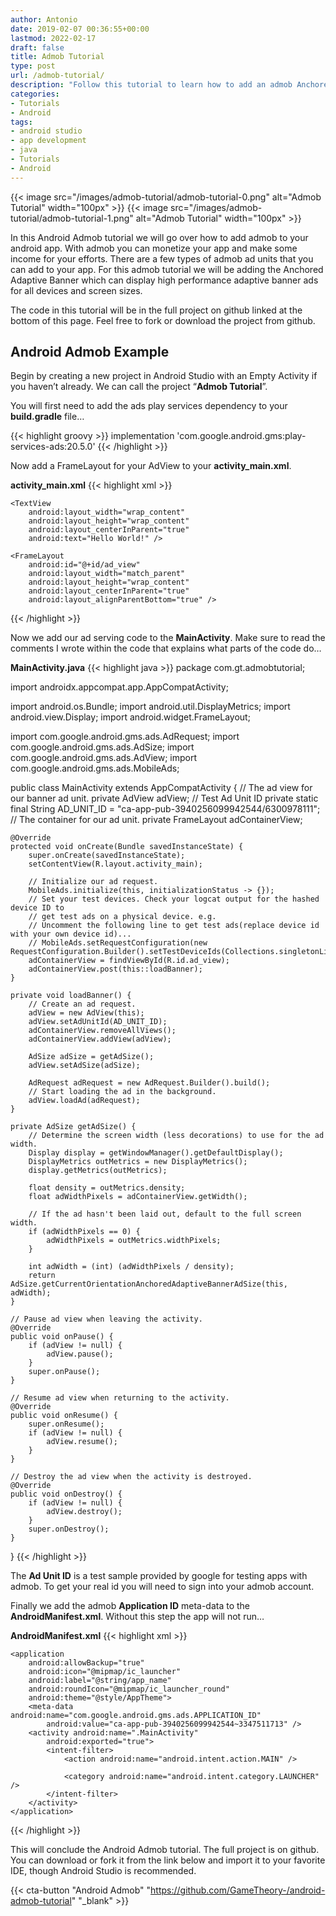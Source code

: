 ```yaml
---
author: Antonio
date: 2019-02-07 00:36:55+00:00
lastmod: 2022-02-17
draft: false
title: Admob Tutorial
type: post
url: /admob-tutorial/
description: "Follow this tutorial to learn how to add an admob Anchored Adaptive Banner to your Android app. By adding admob you can monetize your app to generate some income."
categories:
- Tutorials
- Android
tags:
- android studio
- app development
- java
- Tutorials
- Android
---
```


{{< image src="/images/admob-tutorial/admob-tutorial-0.png" alt="Admob Tutorial" width="100px" >}}
{{< image src="/images/admob-tutorial/admob-tutorial-1.png" alt="Admob Tutorial" width="100px" >}}

In this Android Admob tutorial we will go over how to add admob to your android app. With admob you can monetize your app and make some income for your efforts. There are a few types of admob ad units that you can add to your app. For this admob tutorial we will be adding the Anchored Adaptive Banner which can display high performance adaptive banner ads for all devices and screen sizes.

<!--more-->

The code in this tutorial will be in the full project on github linked at the bottom of this page. Feel free to fork or download the project from github.

<!--adsense-->

## Android Admob Example

Begin by creating a new project in Android Studio with an Empty Activity if you haven’t already. We can call the project “**Admob Tutorial**”.

You will first need to add the ads play services dependency to your **build.gradle** file…

{{< highlight groovy >}}
implementation 'com.google.android.gms:play-services-ads:20.5.0'
{{< /highlight >}}

Now add a FrameLayout for your AdView to your **activity_main.xml**.

**activity_main.xml**
{{< highlight xml >}}
<?xml version="1.0" encoding="utf-8"?>
<RelativeLayout xmlns:android="http://schemas.android.com/apk/res/android"
    xmlns:tools="http://schemas.android.com/tools"
    android:layout_width="match_parent"
    android:layout_height="match_parent"
    tools:context=".MainActivity">

    <TextView
        android:layout_width="wrap_content"
        android:layout_height="wrap_content"
        android:layout_centerInParent="true"
        android:text="Hello World!" />

    <FrameLayout
        android:id="@+id/ad_view"
        android:layout_width="match_parent"
        android:layout_height="wrap_content"
        android:layout_centerInParent="true"
        android:layout_alignParentBottom="true" />
</RelativeLayout>
{{< /highlight >}}

Now we add our ad serving code to the **MainActivity**. Make sure to read the comments I wrote within the code that explains what parts of the code do…

**MainActivity.java**
{{< highlight java >}}
package com.gt.admobtutorial;

import androidx.appcompat.app.AppCompatActivity;

import android.os.Bundle;
import android.util.DisplayMetrics;
import android.view.Display;
import android.widget.FrameLayout;

import com.google.android.gms.ads.AdRequest;
import com.google.android.gms.ads.AdSize;
import com.google.android.gms.ads.AdView;
import com.google.android.gms.ads.MobileAds;

public class MainActivity extends AppCompatActivity {
    // The ad view for our banner ad unit.
    private AdView adView;
    // Test Ad Unit ID
    private static final String AD_UNIT_ID = "ca-app-pub-3940256099942544/6300978111";
    // The container for our ad unit.
    private FrameLayout adContainerView;

    @Override
    protected void onCreate(Bundle savedInstanceState) {
        super.onCreate(savedInstanceState);
        setContentView(R.layout.activity_main);

        // Initialize our ad request.
        MobileAds.initialize(this, initializationStatus -> {});
        // Set your test devices. Check your logcat output for the hashed device ID to
        // get test ads on a physical device. e.g.
        // Uncomment the following line to get test ads(replace device id with your own device id)...
        // MobileAds.setRequestConfiguration(new RequestConfiguration.Builder().setTestDeviceIds(Collections.singletonList("102C2C747D96B6BBFC45B9E7D9238BE9")).build());
        adContainerView = findViewById(R.id.ad_view);
        adContainerView.post(this::loadBanner);
    }

    private void loadBanner() {
        // Create an ad request.
        adView = new AdView(this);
        adView.setAdUnitId(AD_UNIT_ID);
        adContainerView.removeAllViews();
        adContainerView.addView(adView);

        AdSize adSize = getAdSize();
        adView.setAdSize(adSize);

        AdRequest adRequest = new AdRequest.Builder().build();
        // Start loading the ad in the background.
        adView.loadAd(adRequest);
    }

    private AdSize getAdSize() {
        // Determine the screen width (less decorations) to use for the ad width.
        Display display = getWindowManager().getDefaultDisplay();
        DisplayMetrics outMetrics = new DisplayMetrics();
        display.getMetrics(outMetrics);

        float density = outMetrics.density;
        float adWidthPixels = adContainerView.getWidth();

        // If the ad hasn't been laid out, default to the full screen width.
        if (adWidthPixels == 0) {
            adWidthPixels = outMetrics.widthPixels;
        }

        int adWidth = (int) (adWidthPixels / density);
        return AdSize.getCurrentOrientationAnchoredAdaptiveBannerAdSize(this, adWidth);
    }

    // Pause ad view when leaving the activity.
    @Override
    public void onPause() {
        if (adView != null) {
            adView.pause();
        }
        super.onPause();
    }

    // Resume ad view when returning to the activity.
    @Override
    public void onResume() {
        super.onResume();
        if (adView != null) {
            adView.resume();
        }
    }

    // Destroy the ad view when the activity is destroyed.
    @Override
    public void onDestroy() {
        if (adView != null) {
            adView.destroy();
        }
        super.onDestroy();
    }

}
{{< /highlight >}}

The **Ad Unit ID** is a test sample provided by google for testing apps with admob. To get your real id you will need to sign into your admob account.

<!--adsense-->

Finally we add the admob **Application ID** meta-data to the **AndroidManifest.xml**. Without this step the app will not run…

**AndroidManifest.xml**
{{< highlight xml >}}
<?xml version="1.0" encoding="utf-8"?>
<manifest xmlns:android="http://schemas.android.com/apk/res/android"
    package="com.gt.admobtutorial">

    <application
        android:allowBackup="true"
        android:icon="@mipmap/ic_launcher"
        android:label="@string/app_name"
        android:roundIcon="@mipmap/ic_launcher_round"
        android:theme="@style/AppTheme">
        <meta-data android:name="com.google.android.gms.ads.APPLICATION_ID"
            android:value="ca-app-pub-3940256099942544~3347511713" />
        <activity android:name=".MainActivity"
            android:exported="true">
            <intent-filter>
                <action android:name="android.intent.action.MAIN" />

                <category android:name="android.intent.category.LAUNCHER" />
            </intent-filter>
        </activity>
    </application>

</manifest>
{{< /highlight >}}

This will conclude the Android Admob tutorial. The full project is on github. You can download or fork it from the link below and import it to your favorite IDE, though Android Studio is recommended.

{{< cta-button "Android Admob" "https://github.com/GameTheory-/android-admob-tutorial" "_blank" >}}
